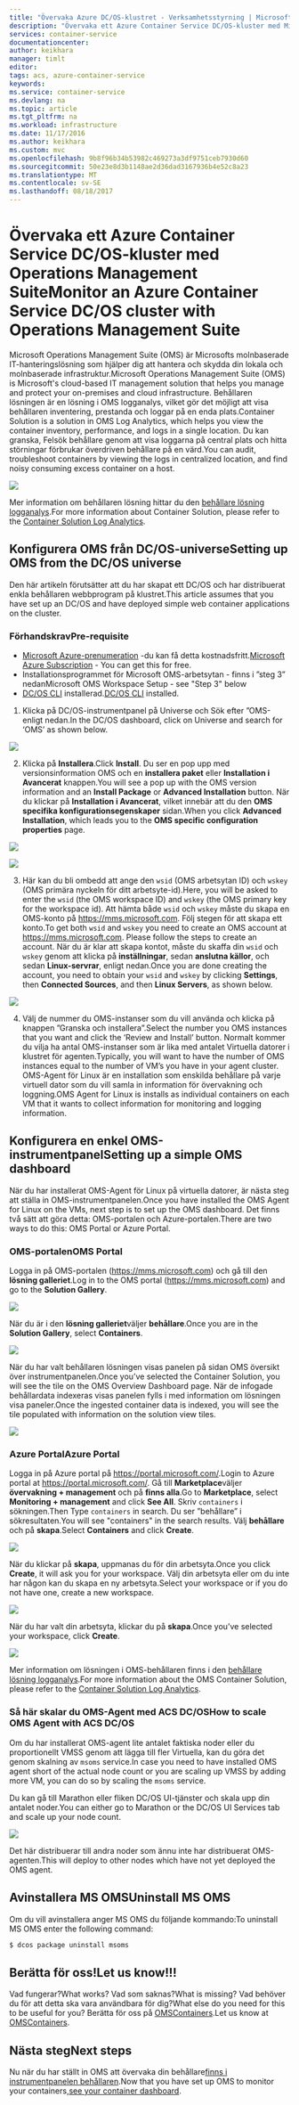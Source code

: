```yaml
---
title: "Övervaka Azure DC/OS-klustret - Verksamhetsstyrning | Microsoft Docs"
description: "Övervaka ett Azure Container Service DC/OS-kluster med Microsoft Operations Management Suite."
services: container-service
documentationcenter: 
author: keikhara
manager: timlt
editor: 
tags: acs, azure-container-service
keywords: 
ms.service: container-service
ms.devlang: na
ms.topic: article
ms.tgt_pltfrm: na
ms.workload: infrastructure
ms.date: 11/17/2016
ms.author: keikhara
ms.custom: mvc
ms.openlocfilehash: 9b8f96b34b53982c469273a3df9751ceb7930d60
ms.sourcegitcommit: 50e23e8d3b1148ae2d36dad3167936b4e52c8a23
ms.translationtype: MT
ms.contentlocale: sv-SE
ms.lasthandoff: 08/18/2017
---
```

# <a name="monitor-an-azure-container-service-dcos-cluster-with-operations-management-suite"></a><span data-ttu-id="6147b-103">Övervaka ett Azure Container Service DC/OS-kluster med Operations Management Suite</span><span class="sxs-lookup"><span data-stu-id="6147b-103">Monitor an Azure Container Service DC/OS cluster with Operations Management Suite</span></span>

<span data-ttu-id="6147b-104">Microsoft Operations Management Suite (OMS) är Microsofts molnbaserade IT-hanteringslösning som hjälper dig att hantera och skydda din lokala och molnbaserade infrastruktur.</span><span class="sxs-lookup"><span data-stu-id="6147b-104">Microsoft Operations Management Suite (OMS) is Microsoft's cloud-based IT management solution that helps you manage and protect your on-premises and cloud infrastructure.</span></span> <span data-ttu-id="6147b-105">Behållaren lösningen är en lösning i OMS logganalys, vilket gör det möjligt att visa behållaren inventering, prestanda och loggar på en enda plats.</span><span class="sxs-lookup"><span data-stu-id="6147b-105">Container Solution is a solution in OMS Log Analytics, which helps you view the container inventory, performance, and logs in a single location.</span></span> <span data-ttu-id="6147b-106">Du kan granska, Felsök behållare genom att visa loggarna på central plats och hitta störningar förbrukar överdriven behållare på en värd.</span><span class="sxs-lookup"><span data-stu-id="6147b-106">You can audit, troubleshoot containers by viewing the logs in centralized location, and find noisy consuming excess container on a host.</span></span>

![](media/container-service-monitoring-oms/image1.png)

<span data-ttu-id="6147b-107">Mer information om behållaren lösning hittar du den [behållare lösning logganalys](../../log-analytics/log-analytics-containers.md).</span><span class="sxs-lookup"><span data-stu-id="6147b-107">For more information about Container Solution, please refer to the [Container Solution Log Analytics](../../log-analytics/log-analytics-containers.md).</span></span>

## <a name="setting-up-oms-from-the-dcos-universe"></a><span data-ttu-id="6147b-108">Konfigurera OMS från DC/OS-universe</span><span class="sxs-lookup"><span data-stu-id="6147b-108">Setting up OMS from the DC/OS universe</span></span>


<span data-ttu-id="6147b-109">Den här artikeln förutsätter att du har skapat ett DC/OS och har distribuerat enkla behållaren webbprogram på klustret.</span><span class="sxs-lookup"><span data-stu-id="6147b-109">This article assumes that you have set up an DC/OS and have deployed simple web container applications on the cluster.</span></span>

### <a name="pre-requisite"></a><span data-ttu-id="6147b-110">Förhandskrav</span><span class="sxs-lookup"><span data-stu-id="6147b-110">Pre-requisite</span></span>
- <span data-ttu-id="6147b-111">[Microsoft Azure-prenumeration](https://azure.microsoft.com/free/) -du kan få detta kostnadsfritt.</span><span class="sxs-lookup"><span data-stu-id="6147b-111">[Microsoft Azure Subscription](https://azure.microsoft.com/free/) - You can get this for free.</span></span>  
- <span data-ttu-id="6147b-112">Installationsprogrammet för Microsoft OMS-arbetsytan - finns i ”steg 3” nedan</span><span class="sxs-lookup"><span data-stu-id="6147b-112">Microsoft OMS Workspace Setup - see "Step 3" below</span></span>
- <span data-ttu-id="6147b-113">[DC/OS CLI](https://dcos.io/docs/1.8/usage/cli/install/) installerad.</span><span class="sxs-lookup"><span data-stu-id="6147b-113">[DC/OS CLI](https://dcos.io/docs/1.8/usage/cli/install/) installed.</span></span>

1. <span data-ttu-id="6147b-114">Klicka på DC/OS-instrumentpanel på Universe och Sök efter ”OMS-enligt nedan.</span><span class="sxs-lookup"><span data-stu-id="6147b-114">In the DC/OS dashboard, click on Universe and search for ‘OMS’ as shown below.</span></span>

![](media/container-service-monitoring-oms/image2.png)

2. <span data-ttu-id="6147b-115">Klicka på **Installera**.</span><span class="sxs-lookup"><span data-stu-id="6147b-115">Click **Install**.</span></span> <span data-ttu-id="6147b-116">Du ser en pop upp med versionsinformation OMS och en **installera paket** eller **Installation i Avancerat** knappen.</span><span class="sxs-lookup"><span data-stu-id="6147b-116">You will see a pop up with the OMS version information and an **Install Package** or **Advanced Installation** button.</span></span> <span data-ttu-id="6147b-117">När du klickar på **Installation i Avancerat**, vilket innebär att du den **OMS specifika konfigurationsegenskaper** sidan.</span><span class="sxs-lookup"><span data-stu-id="6147b-117">When you click **Advanced Installation**, which leads you to the **OMS specific configuration properties** page.</span></span>

![](media/container-service-monitoring-oms/image3.png)

![](media/container-service-monitoring-oms/image4.png)

3. <span data-ttu-id="6147b-118">Här kan du bli ombedd att ange den `wsid` (OMS arbetsytan ID) och `wskey` (OMS primära nyckeln för ditt arbetsyte-id).</span><span class="sxs-lookup"><span data-stu-id="6147b-118">Here, you will be asked to enter the `wsid` (the OMS workspace ID) and `wskey` (the OMS primary key for the workspace id).</span></span> <span data-ttu-id="6147b-119">Att hämta både `wsid` och `wskey` måste du skapa en OMS-konto på <https://mms.microsoft.com>. Följ stegen för att skapa ett konto.</span><span class="sxs-lookup"><span data-stu-id="6147b-119">To get both `wsid` and `wskey` you need to create an OMS account at <https://mms.microsoft.com>. Please follow the steps to create an account.</span></span> <span data-ttu-id="6147b-120">När du är klar att skapa kontot, måste du skaffa din `wsid` och `wskey` genom att klicka på **inställningar**, sedan **anslutna källor**, och sedan **Linux-servrar**, enligt nedan.</span><span class="sxs-lookup"><span data-stu-id="6147b-120">Once you are done creating the account, you need to obtain your `wsid` and `wskey` by clicking **Settings**, then **Connected Sources**, and then **Linux Servers**, as shown below.</span></span>

 ![](media/container-service-monitoring-oms/image5.png)

4. <span data-ttu-id="6147b-121">Välj de nummer du OMS-instanser som du vill använda och klicka på knappen ”Granska och installera”.</span><span class="sxs-lookup"><span data-stu-id="6147b-121">Select the number you OMS instances that you want and click the ‘Review and Install’ button.</span></span> <span data-ttu-id="6147b-122">Normalt kommer du vilja ha antal OMS-instanser som är lika med antalet Virtuella datorer i klustret för agenten.</span><span class="sxs-lookup"><span data-stu-id="6147b-122">Typically, you will want to have the number of OMS instances equal to the number of VM’s you have in your agent cluster.</span></span> <span data-ttu-id="6147b-123">OMS-Agent för Linux är en installation som enskilda behållare på varje virtuell dator som du vill samla in information för övervakning och loggning.</span><span class="sxs-lookup"><span data-stu-id="6147b-123">OMS Agent for Linux is installs as individual containers on each VM that it wants to collect information for monitoring and logging information.</span></span>

## <a name="setting-up-a-simple-oms-dashboard"></a><span data-ttu-id="6147b-124">Konfigurera en enkel OMS-instrumentpanel</span><span class="sxs-lookup"><span data-stu-id="6147b-124">Setting up a simple OMS dashboard</span></span>

<span data-ttu-id="6147b-125">När du har installerat OMS-Agent för Linux på virtuella datorer, är nästa steg att ställa in OMS-instrumentpanelen.</span><span class="sxs-lookup"><span data-stu-id="6147b-125">Once you have installed the OMS Agent for Linux on the VMs, next step is to set up the OMS dashboard.</span></span> <span data-ttu-id="6147b-126">Det finns två sätt att göra detta: OMS-portalen och Azure-portalen.</span><span class="sxs-lookup"><span data-stu-id="6147b-126">There are two ways to do this: OMS Portal or Azure Portal.</span></span>

### <a name="oms-portal"></a><span data-ttu-id="6147b-127">OMS-portalen</span><span class="sxs-lookup"><span data-stu-id="6147b-127">OMS Portal</span></span> 

<span data-ttu-id="6147b-128">Logga in på OMS-portalen (<https://mms.microsoft.com>) och gå till den **lösning galleriet**.</span><span class="sxs-lookup"><span data-stu-id="6147b-128">Log in to the OMS portal (<https://mms.microsoft.com>) and go to the **Solution Gallery**.</span></span>

![](media/container-service-monitoring-oms/image6.png)

<span data-ttu-id="6147b-129">När du är i den **lösning galleriet**väljer **behållare**.</span><span class="sxs-lookup"><span data-stu-id="6147b-129">Once you are in the **Solution Gallery**, select **Containers**.</span></span>

![](media/container-service-monitoring-oms/image7.png)

<span data-ttu-id="6147b-130">När du har valt behållaren lösningen visas panelen på sidan OMS översikt över instrumentpanelen.</span><span class="sxs-lookup"><span data-stu-id="6147b-130">Once you’ve selected the Container Solution, you will see the tile on the OMS Overview Dashboard page.</span></span> <span data-ttu-id="6147b-131">När de infogade behållardata indexeras visas panelen fylls i med information om lösningen visa paneler.</span><span class="sxs-lookup"><span data-stu-id="6147b-131">Once the ingested container data is indexed, you will see the tile populated with information on the solution view tiles.</span></span>

![](media/container-service-monitoring-oms/image8.png)

### <a name="azure-portal"></a><span data-ttu-id="6147b-132">Azure Portal</span><span class="sxs-lookup"><span data-stu-id="6147b-132">Azure Portal</span></span> 

<span data-ttu-id="6147b-133">Logga in på Azure portal på <https://portal.microsoft.com/>.</span><span class="sxs-lookup"><span data-stu-id="6147b-133">Login to Azure portal at <https://portal.microsoft.com/>.</span></span> <span data-ttu-id="6147b-134">Gå till **Marketplace**väljer **övervakning + management** och på **finns alla**.</span><span class="sxs-lookup"><span data-stu-id="6147b-134">Go to **Marketplace**, select **Monitoring + management** and click **See All**.</span></span> <span data-ttu-id="6147b-135">Skriv `containers` i sökningen.</span><span class="sxs-lookup"><span data-stu-id="6147b-135">Then Type `containers` in search.</span></span> <span data-ttu-id="6147b-136">Du ser ”behållare” i sökresultaten.</span><span class="sxs-lookup"><span data-stu-id="6147b-136">You will see "containers" in the search results.</span></span> <span data-ttu-id="6147b-137">Välj **behållare** och på **skapa**.</span><span class="sxs-lookup"><span data-stu-id="6147b-137">Select **Containers** and click **Create**.</span></span>

![](media/container-service-monitoring-oms/image9.png)

<span data-ttu-id="6147b-138">När du klickar på **skapa**, uppmanas du för din arbetsyta.</span><span class="sxs-lookup"><span data-stu-id="6147b-138">Once you click **Create**, it will ask you for your workspace.</span></span> <span data-ttu-id="6147b-139">Välj din arbetsyta eller om du inte har någon kan du skapa en ny arbetsyta.</span><span class="sxs-lookup"><span data-stu-id="6147b-139">Select your workspace or if you do not have one, create a new workspace.</span></span>

![](media/container-service-monitoring-oms/image10.PNG)

<span data-ttu-id="6147b-140">När du har valt din arbetsyta, klickar du på **skapa**.</span><span class="sxs-lookup"><span data-stu-id="6147b-140">Once you’ve selected your workspace, click **Create**.</span></span>

![](media/container-service-monitoring-oms/image11.png)

<span data-ttu-id="6147b-141">Mer information om lösningen i OMS-behållaren finns i den [behållare lösning logganalys](../../log-analytics/log-analytics-containers.md).</span><span class="sxs-lookup"><span data-stu-id="6147b-141">For more information about the OMS Container Solution, please refer to the [Container Solution Log Analytics](../../log-analytics/log-analytics-containers.md).</span></span>

### <a name="how-to-scale-oms-agent-with-acs-dcos"></a><span data-ttu-id="6147b-142">Så här skalar du OMS-Agent med ACS DC/OS</span><span class="sxs-lookup"><span data-stu-id="6147b-142">How to scale OMS Agent with ACS DC/OS</span></span> 

<span data-ttu-id="6147b-143">Om du har installerat OMS-agent lite antalet faktiska noder eller du proportionellt VMSS genom att lägga till fler Virtuella, kan du göra det genom skalning av `msoms` service.</span><span class="sxs-lookup"><span data-stu-id="6147b-143">In case you need to have installed OMS agent short of the actual node count or you are scaling up VMSS by adding more VM, you can do so by scaling the `msoms` service.</span></span>

<span data-ttu-id="6147b-144">Du kan gå till Marathon eller fliken DC/OS UI-tjänster och skala upp din antalet noder.</span><span class="sxs-lookup"><span data-stu-id="6147b-144">You can either go to Marathon or the DC/OS UI Services tab and scale up your node count.</span></span>

![](media/container-service-monitoring-oms/image12.PNG)

<span data-ttu-id="6147b-145">Det här distribuerar till andra noder som ännu inte har distribuerat OMS-agenten.</span><span class="sxs-lookup"><span data-stu-id="6147b-145">This will deploy to other nodes which have not yet deployed the OMS agent.</span></span>

## <a name="uninstall-ms-oms"></a><span data-ttu-id="6147b-146">Avinstallera MS OMS</span><span class="sxs-lookup"><span data-stu-id="6147b-146">Uninstall MS OMS</span></span>

<span data-ttu-id="6147b-147">Om du vill avinstallera anger MS OMS du följande kommando:</span><span class="sxs-lookup"><span data-stu-id="6147b-147">To uninstall MS OMS enter the following command:</span></span>

```bash
$ dcos package uninstall msoms
```

## <a name="let-us-know"></a><span data-ttu-id="6147b-148">Berätta för oss!</span><span class="sxs-lookup"><span data-stu-id="6147b-148">Let us know!!!</span></span>
<span data-ttu-id="6147b-149">Vad fungerar?</span><span class="sxs-lookup"><span data-stu-id="6147b-149">What works?</span></span> <span data-ttu-id="6147b-150">Vad som saknas?</span><span class="sxs-lookup"><span data-stu-id="6147b-150">What is missing?</span></span> <span data-ttu-id="6147b-151">Vad behöver du för att detta ska vara användbara för dig?</span><span class="sxs-lookup"><span data-stu-id="6147b-151">What else do you need for this to be useful for you?</span></span> <span data-ttu-id="6147b-152">Berätta för oss på <a href="mailto:OMSContainers@microsoft.com">OMSContainers</a>.</span><span class="sxs-lookup"><span data-stu-id="6147b-152">Let us know at <a href="mailto:OMSContainers@microsoft.com">OMSContainers</a>.</span></span>

## <a name="next-steps"></a><span data-ttu-id="6147b-153">Nästa steg</span><span class="sxs-lookup"><span data-stu-id="6147b-153">Next steps</span></span>

 <span data-ttu-id="6147b-154">Nu när du har ställt in OMS att övervaka din behållare[finns i instrumentpanelen behållaren](../../log-analytics/log-analytics-containers.md).</span><span class="sxs-lookup"><span data-stu-id="6147b-154">Now that you have set up OMS to monitor your containers,[see your container dashboard](../../log-analytics/log-analytics-containers.md).</span></span>
